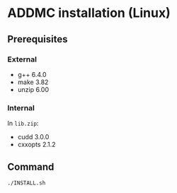 # ADDMC installation (Linux)

## Prerequisites

### External
- g++ 6.4.0
- make 3.82
- unzip 6.00

### Internal
In `lib.zip`:
- cudd 3.0.0
- cxxopts 2.1.2

## Command
```bash
./INSTALL.sh
```

